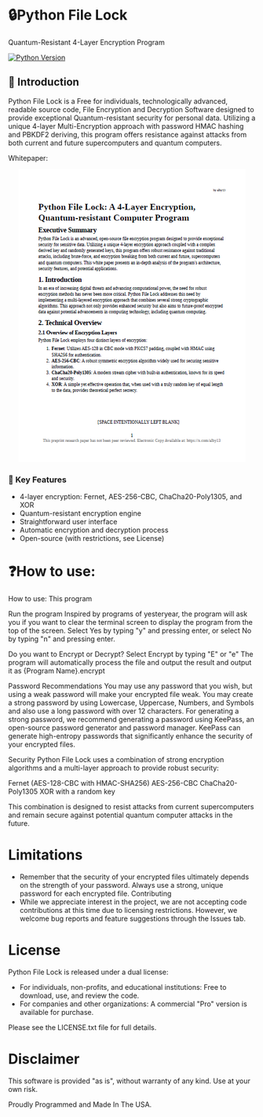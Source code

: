 # 🔒Python File Lock

Quantum-Resistant 4-Layer Encryption Program

[![Python Version](https://img.shields.io/badge/python-3.10%2B-blue)](https://www.python.org/downloads/)

## 📖 Introduction

Python File Lock is a Free for individuals, technologically advanced, readable source code, File Encryption and Decryption Software designed to provide exceptional Quantum-resistant security for personal data. Utilizing a unique 4-layer Multi-Encryption approach with password HMAC hashing and PBKDF2 deriving, this program offers resistance against attacks from both current and future supercomputers and quantum computers.

Whitepaper:
<center><a href="https://github.com/alby13/python-file-lock/blob/main/python-file-lock-whitepaper-v2.pdf"><img src="https://github.com/alby13/python-file-lock/blob/main/thumbnail-whitepaper.png"></a></center>

### 🔑 Key Features

- 4-layer encryption: Fernet, AES-256-CBC, ChaCha20-Poly1305, and XOR
- Quantum-resistant encryption engine
- Straightforward user interface
- Automatic encryption and decryption process
- Open-source (with restrictions, see License)

# ❓How to use:
How to use:
This program 


Run the program
Inspired by programs of yesteryear, the program will ask you if you want to clear the terminal screen to display the program from the top of the screen. Select Yes by typing "y" and pressing enter, or select No by typing "n" and pressing enter.

Do you want to Encrypt or Decrypt? Select Encrypt by typing "E" or "e"
The program will automatically process the file and output the result and output it as {Program Name}.encrypt

Password Recommendations
You may use any password that you wish, but using a weak password will make your encrypted file weak. You may create a strong password by using Lowercase, Uppercase, Numbers, and Symbols and also use a long password with over 12 characters. For generating a strong password, we recommend generating a password using KeePass, an open-source password generator and password manager. KeePass can generate high-entropy passwords that significantly enhance the security of your encrypted files.

Security
Python File Lock uses a combination of strong encryption algorithms and a multi-layer approach to provide robust security:

Fernet (AES-128-CBC with HMAC-SHA256)
AES-256-CBC
ChaCha20-Poly1305
XOR with a random key

This combination is designed to resist attacks from current supercomputers and remain secure against potential quantum computer attacks in the future.

# Limitations
- Remember that the security of your encrypted files ultimately depends on the strength of your password. Always use a strong, unique password for each encrypted file.
Contributing
- While we appreciate interest in the project, we are not accepting code contributions at this time due to licensing restrictions. However, we welcome bug reports and feature suggestions through the Issues tab.
  
# License
Python File Lock is released under a dual license:

- For individuals, non-profits, and educational institutions: Free to download, use, and review the code.
- For companies and other organizations: A commercial "Pro" version is available for purchase.

Please see the LICENSE.txt file for full details.

# Disclaimer
This software is provided "as is", without warranty of any kind. Use at your own risk.

Proudly Programmed and Made In The USA.
